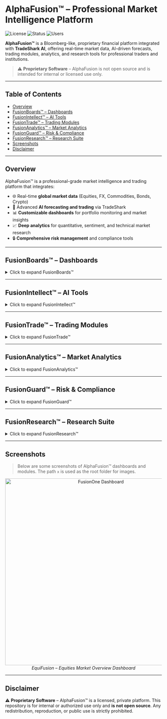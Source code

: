 # AlphaFusion™ – Professional Market Intelligence Platform

![License](https://img.shields.io/badge/License-Proprietary-red) ![Status](https://img.shields.io/badge/Status-Active-brightgreen) ![Users](https://img.shields.io/badge/Users-Professional-blue)

**AlphaFusion™** is a Bloomberg-like, proprietary financial platform integrated with **TradeShark AI**, offering real-time market data, AI-driven forecasts, trading modules, analytics, and research tools for professional traders and institutions.

> ⚠️ **Proprietary Software** – AlphaFusion is not open source and is intended for internal or licensed use only.

---

## Table of Contents

- [Overview](#overview)  
- [FusionBoards™ – Dashboards](#fusionboards)  
- [FusionIntellect™ – AI Tools](#fusionintellect)  
- [FusionTrade™ – Trading Modules](#fusiontrade)  
- [FusionAnalytics™ – Market Analytics](#fusionanalytics)  
- [FusionGuard™ – Risk & Compliance](#fusionguard)  
- [FusionResearch™ – Research Suite](#fusionresearch)  
- [Screenshots](#screenshots)  
- [Disclaimer](#disclaimer)  

---

## Overview

AlphaFusion™ is a professional-grade market intelligence and trading platform that integrates:  

- 🌐 Real-time **global market data** (Equities, FX, Commodities, Bonds, Crypto)  
- 🤖 Advanced **AI forecasting and trading** via TradeShark  
- 📊 **Customizable dashboards** for portfolio monitoring and market insights  
- 📈 **Deep analytics** for quantitative, sentiment, and technical market research  
- 🔒 **Comprehensive risk management** and compliance tools  

---

## FusionBoards™ – Dashboards

<details>
<summary>Click to expand FusionBoards™</summary>

| Dashboard | Description | UI Elements |
|-----------|-------------|-------------|
| **🌎 FusionOne** | Global summary with AI forecasts & trading activity | KPI cards, equity heatmap, news ticker, TradeShark forecast widgets |
| **🛠 MyFusionBoard** | User-customizable dashboards | Drag-drop widgets, resizable tiles, AI recommendations |
| **🌐 GlobalFusion** | Overview of global markets | Split-screen charts, heatmaps, sentiment radar |
| **📈 EquiFusion** | Equity-specific analytics | Candlestick charts, P/E charts, top gainers/losers, institutional flows |
| **💵 BondFusion** | Fixed Income analytics | Yield curves, bond spreads, risk graphs |
| **💱 ForexFusion** | FX pairs & volatility | Real-time pair charts, volatility map, correlation wheel |
| **⛏ CommoFusion** | Commodities market | Live prices, AI predictions, futures calendar |
| **₿ CryptoFusion** | Crypto & DeFi analytics | Live prices, dominance charts, social sentiment |
| **📊 DerivaFusion** | Derivatives (Futures, Options, Swaps) | Options chain, implied volatility charts, open interest |
| **💼 AssetFusion** | Mutual funds & portfolios | Asset allocation visuals, fund metrics |
| **📉 EcoFusion** | Economic indicators | CPI, GDP, employment charts, event calendar |
| **🚢 ShipFusion** | Global shipping analytics | Route maps, vessel positions, congestion index |
| **📰 NewsFusion** | Financial & geopolitical news | AI-clustered news feed, sentiment badges |

</details>

---

## FusionIntellect™ – AI Tools

<details>
<summary>Click to expand FusionIntellect™</summary>

| Tool | Description | UI / UX |
|------|-------------|---------|
| **🤖 TradeShark AI** | Market prediction engine | Prediction graphs, confidence gauges, auto-update tickers |
| **🧠 FusionMind** | NLP-based query interface | Chat-style console with interactive chart replies |
| **📊 AlphaBrain** | Personalized AI advisor | Daily trading suggestions, performance insights |
| **⚡ PredictivePulse** | Pattern & anomaly detection | Highlights on charts, alerts center |
| **📑 InsightMesh** | Dashboard summarization | Auto-generated reports with charts & summaries |
| **💻 AutoScript** | Custom trading scripts | Visual editor + code console, save & run scripts |

</details>

---

## FusionTrade™ – Trading Modules

<details>
<summary>Click to expand FusionTrade™</summary>

| Module | Description | UI Elements |
|--------|-------------|-------------|
| **💹 TradeStation** | Centralized trading desk | Positions, PnL, order management, charts |
| **🛫 AutoPilot** | AI automated trading | Strategy builder, live execution monitor |
| **🧪 AlgoLab** | Strategy creation & backtesting | Code editor, backtest engine, equity curves |
| **📈 OrderFlow** | Order book visualization | Depth chart, liquidity heatmap |
| **📁 FusionPort** | Portfolio tracker | Pie charts, rebalance recommendations, risk-return analytics |
| **🔗 API Bridge** | Broker integrations | Fyers, Zerodha, Binance, Coinbase linking wizard |

</details>

---

## FusionAnalytics™ – Market Analytics

<details>
<summary>Click to expand FusionAnalytics™</summary>

| Feature | Description | UI Elements |
|---------|-------------|-------------|
| **📊 QuantLens** | Performance & risk metrics | Sharpe, Alpha, Beta, visual risk-return grid |
| **📰 Sentimatrix** | Sentiment analysis | News/social media sentiment, word clouds, trend charts |
| **💾 DataGrid** | Raw & processed data | SQL-style query explorer, download options |
| **💸 FlowTrack** | Institutional money flows | Sankey charts, inflow/outflow analysis |
| **📈 TechScope** | Technical indicators scanner | Filters by RSI, MACD, Bollinger Bands |
| **🌡 MarketPulse** | Real-time correlation & volatility | Heatmaps, risk color coding |

</details>

---

## FusionGuard™ – Risk & Compliance

<details>
<summary>Click to expand FusionGuard™</summary>

| Feature | Description | UI Elements |
|---------|-------------|-------------|
| **🛡 RiskMatrix** | Portfolio & market risk engine | VaR curves, drawdown tracker, heatmaps |
| **⛓ CompliChain** | Blockchain compliance | Immutable transaction & audit logs |
| **🚨 ThreatLens** | Fraud & anomaly detection | Alerts center, fraud likelihood scores |
| **🔒 GuardAI** | API & data security monitor | Live security dashboard, status cards |
| **📜 AuditTrail** | Full trade & user audit | Timeline view, session filters |

</details>

---

## FusionResearch™ – Research Suite

<details>
<summary>Click to expand FusionResearch™</summary>

| Feature | Description | UI Elements |
|---------|-------------|-------------|
| **📘 StockIntel** | Company reports & filings | File viewer, AI highlights of metrics |
| **📄 FusionDocs** | Reports & financial statements | AI summarization, highlights key metrics |
| **📅 EventHorizon** | Calendar & economic forecasts | Event calendar, AI impact charts |
| **🏛 Fundamental** | Deep company analysis | Valuation metrics, peer comparison, history timeline |
| **🌍 GeoScope** | Geopolitical risk mapping | Interactive world map, sentiment overlays |
| **📊 MacroMap** | Macro-economic visualization | Dynamic analytics dashboards, sliders |
| **📝 FusionPaper** | AI-generated research papers | Draft PDFs, citations, data integration |

</details>

---

## Screenshots

> Below are some screenshots of AlphaFusion™ dashboards and modules. The path `x` is used as the root folder for images.

<p align="center">
  <img src="images/equities.png" alt="FusionOne Dashboard" width="600"/>
  <br>
  <em>EquiFusion – Equities Market Overview Dashboard</em>
</p>



---

## Disclaimer

⚠️ **Proprietary Software** – AlphaFusion™ is a licensed, private platform. This repository is for internal or authorized use only and **is not open source**. Any redistribution, reproduction, or public use is strictly prohibited.
